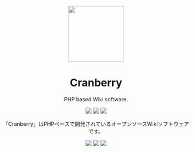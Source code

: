 <p align="center"><img src="https://cdn.rawgit.com/CranberryProject/Cranberry/master/asset/logo/Cranberry.png" width="150px"></p>
<h1 align="center">Cranberry</h1>
<p align="center">PHP based Wiki software.</p>
<p align="center">
    <a href="https://github.com/CranberryProject/Cranberry/releases"><img src="https://img.shields.io/badge/version-Developing-blue.svg?style=flat-square"></a>
    <a href="http://php.net/"><img src="https://img.shields.io/badge/powered_by-PHP-3362c2.svg?style=flat-square"></a>
    <a href="#"><img src="https://img.shields.io/badge/license-MIT-000000.svg?style=flat-square"></a>
</p>

<p align="center">「Cranberry」はPHPベースで開発されているオープンソースWikiソフトウェアです。</p>

<p align="center">
    <a href="https://styleci.io/repos/68639205/"><img src="https://styleci.io/repos/68639205/shield"></a>
    <a href="https://travis-ci.org/CranberryProject/Cranberry"><img src="https://img.shields.io/travis/CranberryProject/Cranberry.svg?maxAge=2592000?style=flat-square"></a>
    <a href="#"><img src="https://img.shields.io/badge/Tested_with-SideCI-blue.svg?style=flat-square"></a>
</p>
